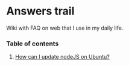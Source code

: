 # Answers trail
Wiki with FAQ on web that I use in my daily life.

### Table of contents
1. [How can I update nodeJS on Ubuntu?](https://github.com/afialho/stackoverflow-help-docs/wiki/answers-trail#update-nodejs-ubuntu)